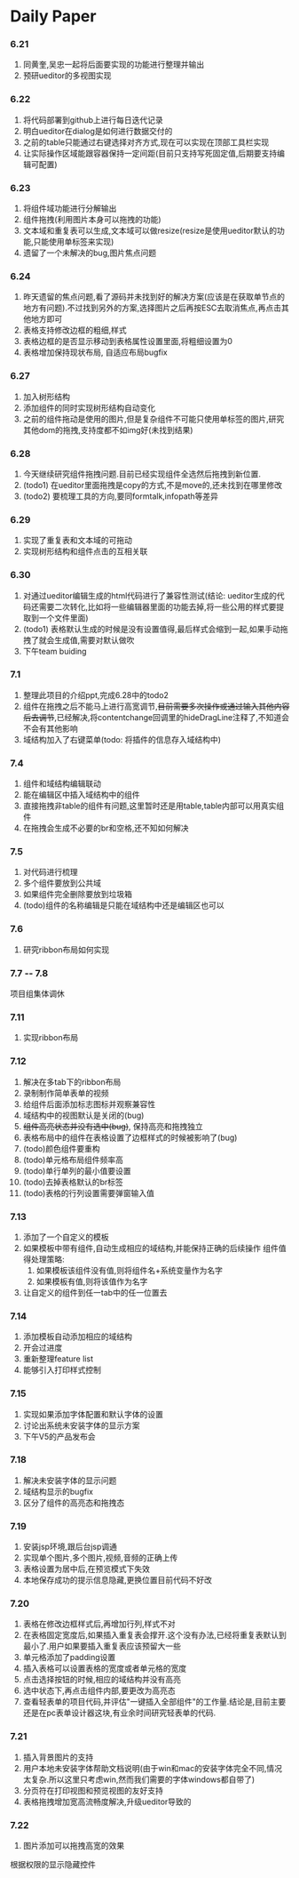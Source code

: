 # Daily Paper #

### 6.21 ###
1. 同黄奎,吴忠一起将后面要实现的功能进行整理并输出
2. 预研ueditor的多视图实现

### 6.22 ###
1. 将代码部署到github上进行每日迭代记录
2. 明白ueditor在dialog是如何进行数据交付的
3. 之前的table只能通过右键选择对齐方式,现在可以实现在顶部工具栏实现
4. 让实际操作区域能跟容器保持一定间距(目前只支持写死固定值,后期要支持编辑可配置)

### 6.23 ###
1. 将组件域功能进行分解输出
2. 组件拖拽(利用图片本身可以拖拽的功能)
3. 文本域和重复表可以生成,文本域可以做resize(resize是使用ueditor默认的功能,只能使用单标签来实现)
4. 遗留了一个未解决的bug,图片焦点问题

### 6.24 ###
1. 昨天遗留的焦点问题,看了源码并未找到好的解决方案(应该是在获取单节点的地方有问题).不过找到另外的方案,选择图片之后再按ESC去取消焦点,再点击其他地方即可
2. 表格支持修改边框的粗细,样式
3. 表格边框的是否显示移动到表格属性设置里面,将粗细设置为0
4. 表格增加保持现状布局, 自适应布局bugfix


### 6.27 ###
1. 加入树形结构
2. 添加组件的同时实现树形结构自动变化
3. 之前的组件拖动是使用的图片,但是复杂组件不可能只使用单标签的图片,研究其他dom的拖拽,支持度都不如img好(未找到结果)

### 6.28 ###
1. 今天继续研究组件拖拽问题.目前已经实现组件全选然后拖拽到新位置.
2. (todo1) 在ueditor里面拖拽是copy的方式,不是move的,还未找到在哪里修改
3. (todo2) 要梳理工具的方向,要同formtalk,infopath等差异

### 6.29 ###
1. 实现了重复表和文本域的可拖动
2. 实现树形结构和组件点击的互相关联

### 6.30 ###
1. 对通过ueditor编辑生成的html代码进行了兼容性测试(结论: ueditor生成的代码还需要二次转化,比如将一些编辑器里面的功能去掉,将一些公用的样式要提取到一个文件里面)
2. (todo1) 表格默认生成的时候是没有设置值得,最后样式会缩到一起,如果手动拖拽了就会生成值,需要对默认做吹
3. 下午team buiding

### 7.1 ###
1. 整理此项目的介绍ppt,完成6.28中的todo2
2. 组件在拖拽之后不能马上进行高宽调节,~~目前需要多次操作或通过输入其他内容后去调节~~,已经解决,将contentchange回调里的hideDragLine注释了,不知道会不会有其他影响
3. 域结构加入了右键菜单(todo: 将插件的信息存入域结构中)

### 7.4 ###
1. 组件和域结构编辑联动
2. 能在编辑区中插入域结构中的组件
3. 直接拖拽非table的组件有问题,这里暂时还是用table,table内部可以用真实组件
4. 在拖拽会生成不必要的br和空格,还不知如何解决

### 7.5 ###
1. 对代码进行梳理
2. 多个组件要放到公共域
3. 如果组件完全删除要放到垃圾箱
4. (todo)组件的名称编辑是只能在域结构中还是编辑区也可以

### 7.6 ###
1. 研究ribbon布局如何实现

### 7.7 -- 7.8 ###
项目组集体调休

### 7.11 ###
1. 实现ribbon布局

### 7.12 ###
1. 解决在多tab下的ribbon布局
2. 录制制作简单表单的视频
3. 给组件后面添加标志图标并观察兼容性
4. 域结构中的视图默认是关闭的(bug)
5. ~~组件高亮状态并没有选中(bug)~~, 保持高亮和拖拽独立
5. 表格布局中的组件在表格设置了边框样式的时候被影响了(bug)
6. (todo)颜色组件要重构
7. (todo)单元格布局组件频率高
8. (todo)单行单列的最小值要设置
9. (todo)去掉表格默认的br标签
10. (todo)表格的行列设置需要弹窗输入值

### 7.13 ###
1. 添加了一个自定义的模板
2. 如果模板中带有组件,自动生成相应的域结构,并能保持正确的后续操作
    组件值得处理策略:
    1. 如果模板该组件没有值,则将组件名+系统变量作为名字
    2. 如果模板有值,则将该值作为名字
3. 让自定义的组件到任一tab中的任一位置去

### 7.14 ###
1. 添加模板自动添加相应的域结构
2. 开会过进度
3. 重新整理feature list
4. 能够引入打印样式控制

### 7.15 ###
1. 实现如果添加字体配置和默认字体的设置
2. 讨论出系统未安装字体的显示方案
3. 下午V5的产品发布会

### 7.18 ###
1. 解决未安装字体的显示问题
2. 域结构显示的bugfix
3. 区分了组件的高亮态和拖拽态

### 7.19 ###
1. 安装jsp环境,跟后台jsp调通
2. 实现单个图片,多个图片,视频,音频的正确上传
3. 表格设置为居中后,在预览模式下失效
4. 本地保存成功的提示信息隐藏,更换位置目前代码不好改

### 7.20 ###
1. 表格在修改边框样式后,再增加行列,样式不对
2. 在表格固定宽度后,如果插入重复表会撑开.这个没有办法,已经将重复表默认到最小了.用户如果要插入重复表应该预留大一些
3. 单元格添加了padding设置
4. 插入表格可以设置表格的宽度或者单元格的宽度
5. 点击选择按钮的时候,相应的域结构并没有高亮
6. 选中状态下,再点击组件内部,要更改为高亮态
7. 查看轻表单的项目代码,并评估"一键插入全部组件"的工作量.结论是,目前主要还是在pc表单设计器这块,有业余时间研究轻表单的代码.

### 7.21 ###
1. 插入背景图片的支持
2. 用户本地未安装字体帮助文档说明(由于win和mac的安装字体完全不同,情况太复杂.所以这里只考虑win,然而我们需要的字体windows都自带了)
3. 分页符在打印视图和预览视图的友好支持
4. 表格拖拽增加宽高流畅度解决,升级ueditor导致的


### 7.22 ###
1. 图片添加可以拖拽高宽的效果


根据权限的显示隐藏控件


